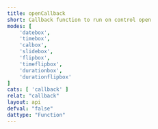 ```yaml
---
title: openCallback
short: Callback function to run on control open
modes: [
	'datebox',
	'timebox',
	'calbox',
	'slidebox',
	'flipbox',
	'timeflipbox',
	'durationbox',
	'durationflipbox'
]
cats: [ 'callback' ]
relat: "callback"
layout: api
defval: "false"
dattype: "Function"
---
```



